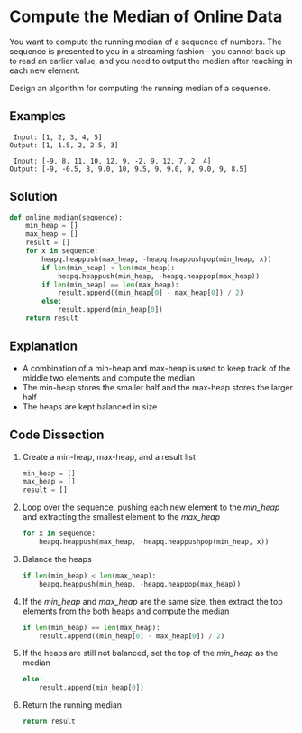 # Compute the Median of Online Data
You want to compute the running median of a sequence of numbers. The sequence is presented to you in a streaming fashion&mdash;you cannot back up to read an earlier value, and you need to output the median after reaching in each new element.

Design an algorithm for computing the running median of a sequence.

## Examples
```
 Input: [1, 2, 3, 4, 5]
Output: [1, 1.5, 2, 2.5, 3]

 Input: [-9, 8, 11, 10, 12, 9, -2, 9, 12, 7, 2, 4]
Output: [-9, -0.5, 8, 9.0, 10, 9.5, 9, 9.0, 9, 9.0, 9, 8.5]
```

## Solution
```python
def online_median(sequence):
    min_heap = []
    max_heap = []
    result = []
    for x in sequence:
        heapq.heappush(max_heap, -heapq.heappushpop(min_heap, x))
        if len(min_heap) < len(max_heap):
            heapq.heappush(min_heap, -heapq.heappop(max_heap))
        if len(min_heap) == len(max_heap):
            result.append((min_heap[0] - max_heap[0]) / 2)
        else:
            result.append(min_heap[0])
    return result
```

## Explanation
* A combination of a min-heap and max-heap is used to keep track of the middle two elements and compute the median
* The min-heap stores the smaller half and the max-heap stores the larger half
* The heaps are kept balanced in size

## Code Dissection
1. Create a min-heap, max-heap, and a result list
    ```python
    min_heap = []
    max_heap = []
    result = []
    ```
2. Loop over the sequence, pushing each new element to the *min_heap* and extracting the smallest element to the *max_heap*
    ```python
    for x in sequence:
        heapq.heappush(max_heap, -heapq.heappushpop(min_heap, x))
    ```
3. Balance the heaps
    ```python
    if len(min_heap) < len(max_heap):
        heapq.heappush(min_heap, -heapq.heappop(max_heap))
    ```
4. If the *min_heap* and *max_heap* are the same size, then extract the top elements from the both heaps and compute the median
    ```python
    if len(min_heap) == len(max_heap):
        result.append((min_heap[0] - max_heap[0]) / 2)
    ```
5. If the heaps are still not balanced, set the top of the *min_heap* as the median
    ```python
    else:
        result.append(min_heap[0])
    ```
6. Return the running median
    ```python
    return result
    ```